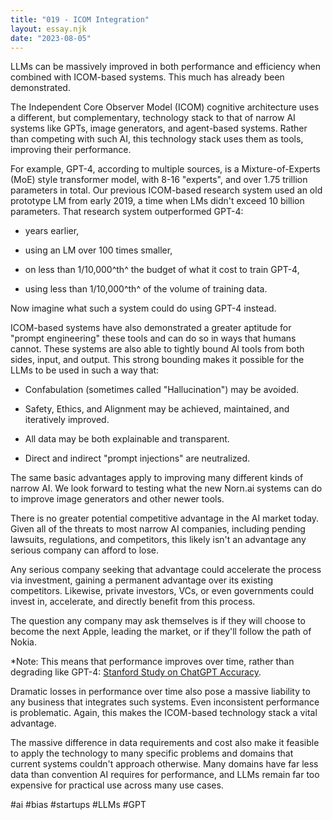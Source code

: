 ```yaml
---
title: "019 - ICOM Integration"
layout: essay.njk
date: "2023-08-05"
---
```


LLMs can be massively improved in both performance and efficiency when combined with ICOM-based systems. This much has already been demonstrated.

The Independent Core Observer Model (ICOM) cognitive architecture uses a different, but complementary, technology stack to that of narrow AI systems like GPTs, image generators, and agent-based systems. Rather than competing with such AI, this technology stack uses them as tools, improving their performance.

For example, GPT-4, according to multiple sources, is a Mixture-of-Experts (MoE) style transformer model, with 8-16 "experts", and over 1.75 trillion parameters in total. Our previous ICOM-based research system used an old prototype LM from early 2019, a time when LMs didn't exceed 10 billion parameters. That research system outperformed GPT-4:

- years earlier,

- using an LM over 100 times smaller,

- on less than 1/10,000^th^ the budget of what it cost to train GPT-4,

- using less than 1/10,000^th^ of the volume of training data.

Now imagine what such a system could do using GPT-4 instead.

ICOM-based systems have also demonstrated a greater aptitude for "prompt engineering" these tools and can do so in ways that humans cannot. These systems are also able to tightly bound AI tools from both sides, input, and output. This strong bounding makes it possible for the LLMs to be used in such a way that:

- Confabulation (sometimes called "Hallucination") may be avoided.

- Safety, Ethics, and Alignment may be achieved, maintained, and iteratively improved.

- All data may be both explainable and transparent.

- Direct and indirect "prompt injections" are neutralized.

The same basic advantages apply to improving many different kinds of narrow AI. We look forward to testing what the new Norn.ai systems can do to improve image generators and other newer tools.

There is no greater potential competitive advantage in the AI market today. Given all of the threats to most narrow AI companies, including pending lawsuits, regulations, and competitors, this likely isn't an advantage any serious company can afford to lose.

Any serious company seeking that advantage could accelerate the process via investment, gaining a permanent advantage over its existing competitors. Likewise, private investors, VCs, or even governments could invest in, accelerate, and directly benefit from this process.

The question any company may ask themselves is if they will choose to become the next Apple, leading the market, or if they'll follow the path of Nokia.

\*Note: This means that performance improves over time, rather than degrading like GPT-4: [Stanford Study on ChatGPT Accuracy](https://fortune.com/2023/07/19/chatgpt-accuracy-stanford-study/).

Dramatic losses in performance over time also pose a massive liability to any business that integrates such systems. Even inconsistent performance is problematic. Again, this makes the ICOM-based technology stack a vital advantage.

The massive difference in data requirements and cost also make it feasible to apply the technology to many specific problems and domains that current systems couldn't approach otherwise. Many domains have far less data than convention AI requires for performance, and LLMs remain far too expensive for practical use across many use cases.

#ai #bias #startups #LLMs #GPT